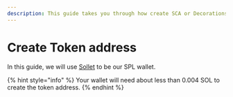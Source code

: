 ```yaml
---
description: This guide takes you through how create SCA or Decorations address.
---
```


# Create Token address

In this guide, we will use [Sollet](https://sollet.io/) to be our SPL wallet.

{% hint style="info" %}
Your wallet will need about less than 0.004 SOL to create the token address.
{% endhint %}

